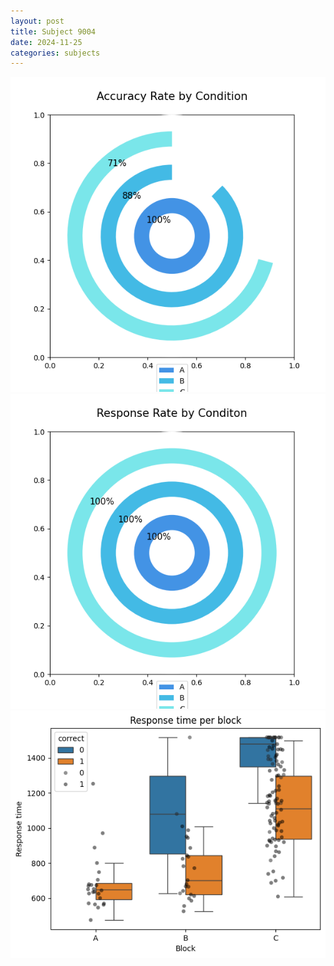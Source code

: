 ```yaml
---
layout: post
title: Subject 9004
date: 2024-11-25
categories: subjects
---
```


![](data/9004/run-28/9004_accuracy_rate.png)
![](data/9004/run-28/9004_response_rate.png)
![](data/9004/run-28/9004_rt.png)
